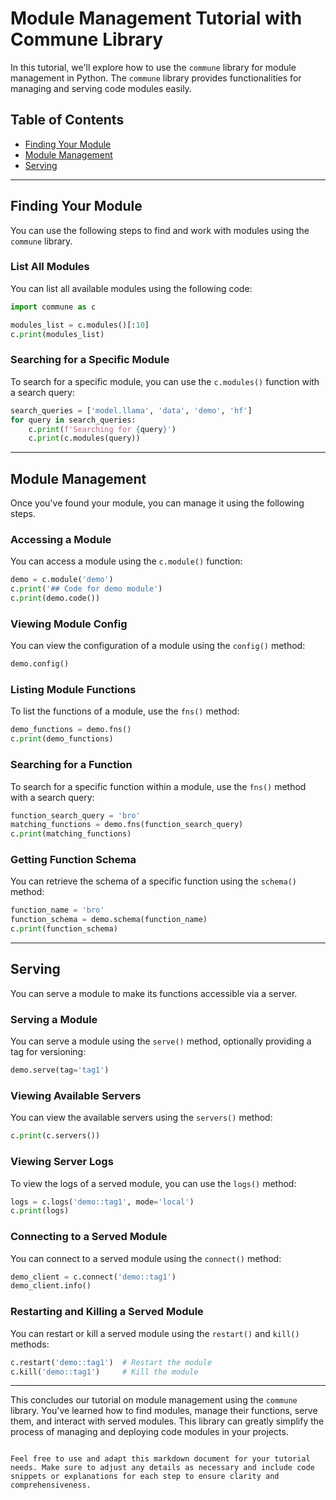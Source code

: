 # Module Management Tutorial with Commune Library

In this tutorial, we'll explore how to use the `commune` library for module management in Python. The `commune` library provides functionalities for managing and serving code modules easily.

## Table of Contents
- [Finding Your Module](#finding-your-module)
- [Module Management](#module-management)
- [Serving](#serving)

---

## Finding Your Module

You can use the following steps to find and work with modules using the `commune` library.

### List All Modules
You can list all available modules using the following code:

```python
import commune as c

modules_list = c.modules()[:10]
c.print(modules_list)
```

### Searching for a Specific Module
To search for a specific module, you can use the `c.modules()` function with a search query:

```python
search_queries = ['model.llama', 'data', 'demo', 'hf']
for query in search_queries:
    c.print(f'Searching for {query}')
    c.print(c.modules(query))
```

---

## Module Management

Once you've found your module, you can manage it using the following steps.

### Accessing a Module
You can access a module using the `c.module()` function:

```python
demo = c.module('demo')
c.print('## Code for demo module')
c.print(demo.code())
```

### Viewing Module Config
You can view the configuration of a module using the `config()` method:

```python
demo.config()
```

### Listing Module Functions
To list the functions of a module, use the `fns()` method:

```python
demo_functions = demo.fns()
c.print(demo_functions)
```

### Searching for a Function
To search for a specific function within a module, use the `fns()` method with a search query:

```python
function_search_query = 'bro'
matching_functions = demo.fns(function_search_query)
c.print(matching_functions)
```

### Getting Function Schema
You can retrieve the schema of a specific function using the `schema()` method:

```python
function_name = 'bro'
function_schema = demo.schema(function_name)
c.print(function_schema)
```

---

## Serving

You can serve a module to make its functions accessible via a server.

### Serving a Module
You can serve a module using the `serve()` method, optionally providing a tag for versioning:

```python
demo.serve(tag='tag1')
```

### Viewing Available Servers
You can view the available servers using the `servers()` method:

```python
c.print(c.servers())
```

### Viewing Server Logs
To view the logs of a served module, you can use the `logs()` method:

```python
logs = c.logs('demo::tag1', mode='local')
c.print(logs)
```

### Connecting to a Served Module
You can connect to a served module using the `connect()` method:

```python
demo_client = c.connect('demo::tag1')
demo_client.info()
```

### Restarting and Killing a Served Module
You can restart or kill a served module using the `restart()` and `kill()` methods:

```python
c.restart('demo::tag1')  # Restart the module
c.kill('demo::tag1')     # Kill the module
```

---

This concludes our tutorial on module management using the `commune` library. You've learned how to find modules, manage their functions, serve them, and interact with served modules. This library can greatly simplify the process of managing and deploying code modules in your projects.
```

Feel free to use and adapt this markdown document for your tutorial needs. Make sure to adjust any details as necessary and include code snippets or explanations for each step to ensure clarity and comprehensiveness.